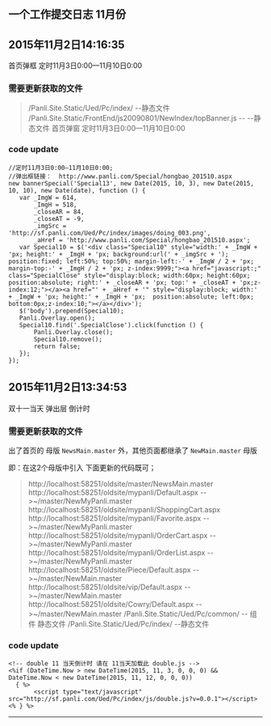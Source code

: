 ## 一个工作提交日志 11月份


## 2015年11月2日14:16:35

首页弹框 定时11月3日0:00—11月10日0:00


### 需要更新获取的文件

>/Panli.Site.Static/Ued/Pc/index/   --静态文件
>/Panli.Site.Static/FrontEnd/js20090801/NewIndex/topBanner.js -- --静态文件 首页弹窗 定时11月3日0:00—11月10日0:00

### code update

```
//定时11月3日0:00—11月10日0:00;
//弹出框链接：  http://www.panli.com/Special/hongbao_201510.aspx
new bannerSpecial('Special13', new Date(2015, 10, 3), new Date(2015, 10, 10), new Date(date), function () {
   var _ImgW = 614,
       _ImgH = 518,
       _closeAR = 84,
       _closeAT = -9,
       _imgSrc = 'http://sf.panli.com/Ued/Pc/index/images/doing_003.png',
       _aHref = 'http://www.panli.com/Special/hongbao_201510.aspx';
   var Special10 = $('<div class="Special10" style="width:' + _ImgW + 'px; height:' + _ImgH + 'px; background:url(' + _imgSrc + '); position:fixed; left:50%; top:50%; margin-left:-' + _ImgW / 2 + 'px; margin-top:-' + _ImgH / 2 + 'px; z-index:9999;"><a href="javascript:;" class="SpecialClose" style="display:block; width:60px; height:60px; position:absolute; right:' + _closeAR + 'px; top:' + _closeAT + 'px;z-index:12;"></a><a href="' + _aHref + '" style="display:block; width:' + _ImgW + 'px; height:' + _ImgH + 'px;  position:absolute; left:0px; bottom:0px;z-index:10;"></a></div>');
   $('body').prepend(Special10);
   Panli.Overlay.open();
   Special10.find('.SpecialClose').click(function () {
       Panli.Overlay.close();
       Special10.remove();
       return false;
   });
});
```


## 2015年11月2日13:34:53

双十一当天 弹出层 倒计时



### 需要更新获取的文件

出了首页的 母版 `NewsMain.master` 外，其他页面都继承了 `NewMain.master` 母版

即：在这2个母版中引入 下面更新的代码既可；

>http://localhost:58251/oldsite/master/NewsMain.master
>http://localhost:58251/oldsite/mypanli/Default.aspx          -- >~/master/NewMyPanli.master
>http://localhost:58251/oldsite/mypanli/ShoppingCart.aspx
>http://localhost:58251/oldsite/mypanli/Favorite.aspx         -- >~/master/NewMyPanli.master
>http://localhost:58251/oldsite/mypanli/OrderCart.aspx        -- >~/master/NewMyPanli.master
>http://localhost:58251/oldsite/mypanli/OrderList.aspx        -- >~/master/NewMyPanli.master
>http://localhost:58251/oldsite/Piece/Default.aspx            -- >~/master/NewMain.master
>http://localhost:58251/oldsite/vip/Default.aspx              -- >~/master/NewMain.master
>http://localhost:58251/oldsite/Cowry/Default.aspx            -- >~/master/NewMain.master
>/Panli.Site.Static/Ued/Pc/common/   -- 组件 静态文件
>/Panli.Site.Static/Ued/Pc/index/   --静态文件


### code update

```
<!-- double 11 当天倒计时 请在 11当天加载此 double.js -->
<%if (DateTime.Now > new DateTime(2015, 11, 3, 0, 0, 0) && DateTime.Now < new DateTime(2015, 11, 12, 0, 0, 0))
  { %>
       <script type="text/javascript" src="http://sf.panli.com/Ued/Pc/index/js/double.js?v=0.0.1"></script>
<% } %>
```

---
